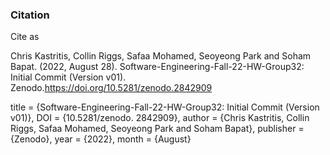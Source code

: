 ### Citation
Cite as

Chris Kastritis, Collin Riggs, Safaa Mohamed, Seoyeong Park and Soham Bapat. (2022, August 28). Software-Engineering-Fall-22-HW-Group32: Initial Commit (Version v01). Zenodo.https://doi.org/10.5281/zenodo.2842909

  title     = {Software-Engineering-Fall-22-HW-Group32: Initial Commit (Version v01)},
  DOI       = {10.5281/zenodo. 2842909}, 
  author    = {Chris Kastritis, Collin Riggs, Safaa Mohamed, Seoyeong Park and Soham Bapat}, 
  publisher = {Zenodo}, 
  year      = {2022}, 
  month     = {August}
